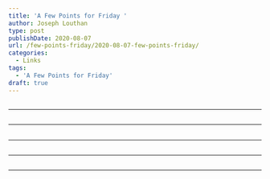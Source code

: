 ```yaml
---
title: 'A Few Points for Friday '
author: Joseph Louthan
type: post
publishDate: 2020-08-07
url: /few-points-friday/2020-08-07-few-points-friday/
categories:
  - Links
tags:
  - 'A Few Points for Friday'
draft: true
---
```


##


------

##


------

##


------

##


------

##


------

